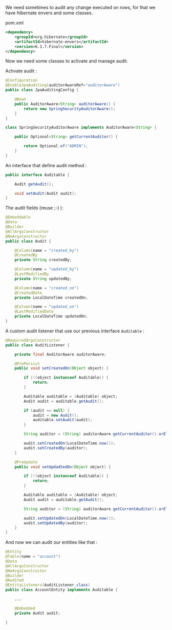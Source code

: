 We need sometimes to audit any change executed on rows, for that we have hibernate envers and some classes.

pom.xml
```xml
<dependency>
    <groupId>org.hibernate</groupId>
    <artifactId>hibernate-envers</artifactId>
    <version>6.1.7.Final</version>
</dependency>
```

Now we need some classes to activate and manage audit.

Activate audit :
```java
@Configuration
@EnableJpaAuditing(auditorAwareRef="auditorAware")
public class JpaAuditingConfig {

    @Bean
    public AuditorAware<String> auditorAware() {
        return new SpringSecurityAuditorAware();
    }
}

class SpringSecurityAuditorAware implements AuditorAware<String> {

    public Optional<String> getCurrentAuditor() {

        return Optional.of("ADMIN");
    }
}
```

An interface that define audit method :
```java
public interface Auditable {

    Audit getAudit();

    void setAudit(Audit audit);
}
```

The audit fields (reuse ;-) ):
```java
@Embeddable
@Data
@Builder
@AllArgsConstructor
@NoArgsConstructor
public class Audit {

    @Column(name = "created_by")
    @CreatedBy
    private String createdBy;

    @Column(name = "updated_by")
    @LastModifiedBy
    private String updatedBy;

    @Column(name = "created_on")
    @CreatedDate
    private LocalDateTime createdOn;

    @Column(name = "updated_on")
    @LastModifiedDate
    private LocalDateTime updatedOn;
}
```

A custom audit listener that use our previous interface `Auditable` :
```java
@RequiredArgsConstructor
public class AuditListener {

    private final AuditorAware auditorAware;

    @PrePersist
    public void setCreatedOn(Object object) {

        if (!(object instanceof Auditable)) {
            return;
        }

        Auditable auditable = (Auditable) object;
        Audit audit = auditable.getAudit();

        if (audit == null) {
            audit = new Audit();
            auditable.setAudit(audit);
        }

        String auditor = (String) auditorAware.getCurrentAuditor().orElse("UNKNOWN");

        audit.setCreatedOn(LocalDateTime.now());
        audit.setCreatedBy(auditor);
    }

    @PreUpdate
    public void setUpdadtedOn(Object object) {

        if (!(object instanceof Auditable)) {
            return;
        }

        Auditable auditable = (Auditable) object;
        Audit audit = auditable.getAudit();

        String auditor = (String) auditorAware.getCurrentAuditor().orElse("UNKNOWN");

        audit.setUpdatedOn(LocalDateTime.now());
        audit.setUpdatedBy(auditor);
    }
}
```

And now we can audit our entities like that :
```java
@Entity
@Table(name = "account")
@Data
@AllArgsConstructor
@NoArgsConstructor
@Builder
@Audited
@EntityListeners(AuditListener.class)
public class AccountEntity implements Auditable {

    ...

    @Embedded
    private Audit audit;

}
```
